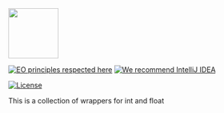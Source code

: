 <img src="https://www.yegor256.com/images/books/elegant-objects/cactus.svg" height="100px" />

[![EO principles respected here](https://www.elegantobjects.org/badge.svg)](https://www.elegantobjects.org)
[![We recommend IntelliJ IDEA](https://www.elegantobjects.org/intellij-idea.svg)](https://www.jetbrains.com/idea/)

[//]: # ([![mvn]&#40;https://github.com/objectionary/eo-hamcrest/actions/workflows/mvn.yml/badge.svg&#41;]&#40;https://github.com/objectionary/eo-hamcrest/actions/workflows/mvn.yml&#41;)
[//]: # ([![codecov]&#40;https://codecov.io/gh/cqfn/eo/branch/master/graph/badge.svg&#41;]&#40;https://codecov.io/gh/cqfn/eo&#41;)
[//]: # ([![Hits-of-Code]&#40;https://hitsofcode.com/github/graur/eo-hamcrest?branch=main&#41;]&#40;https://hitsofcode.com/github/graur/eo-hamcrest/view?branch=main&#41;)
[//]: # (![Lines of code]&#40;https://img.shields.io/tokei/lines/github/Graur/eo-hamcrest&#41;)
[![License](https://img.shields.io/badge/license-MIT-green.svg)](https://github.com/Graur/eo-tests/blob/main/LICENSE.txt)

This is a collection of wrappers for int and float

[//]: # (### Constants)

[//]: # ()
[//]: # (The [π]&#40;https://en.wikipedia.org/wiki/Pi&#41; number.)

[//]: # (```)

[//]: # (# The PI number)

[//]: # ([] > pi)

[//]: # (  3.14159265358979323846 > @)

[//]: # (```)

[//]: # (The [E]&#40;https://en.wikipedia.org/wiki/E_&#40;mathematical_constant&#41;&#41; constant:)

[//]: # (```)

[//]: # (# The Euler's number)

[//]: # ([] > e)

[//]: # (  2.7182818284590452354 > @)

[//]: # (```)

[//]: # ([NaN]&#40;https://en.wikipedia.org/wiki/NaN&#41; – Not a number, behaves accordingly to [IEEE 754]&#40;https://en.wikipedia.org/wiki/IEEE_754&#41;)

